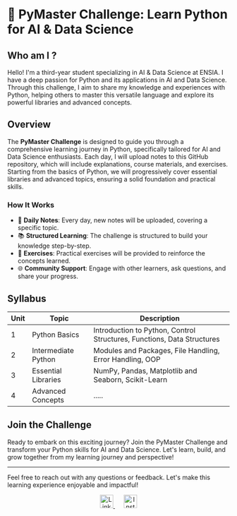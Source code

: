 # 🐍 PyMaster Challenge: Learn Python for AI & Data Science

## Who am I ?

Hello! I'm a third-year student specializing in AI & Data Science at ENSIA. I have a deep passion for Python and its applications in AI and Data Science. Through this challenge, I aim to share my knowledge and experiences with Python, helping others to master this versatile language and explore its powerful libraries and advanced concepts.

## Overview

The **PyMaster Challenge** is designed to guide you through a comprehensive learning journey in Python, specifically tailored for AI and Data Science enthusiasts. Each day, I will upload notes to this GitHub repository, which will include explanations, course materials, and exercises. Starting from the basics of Python, we will progressively cover essential libraries and advanced topics, ensuring a solid foundation and practical skills.

### How It Works
- 📅 **Daily Notes**: Every day, new notes will be uploaded, covering a specific topic.
- 📚 **Structured Learning**: The challenge is structured to build your knowledge step-by-step.
- 📝 **Exercises**: Practical exercises will be provided to reinforce the concepts learned.
- 🌐 **Community Support**: Engage with other learners, ask questions, and share your progress.

## Syllabus

| Unit  | Topic                     | Description                                                  |
|-------|---------------------------|--------------------------------------------------------------|
| 1     | Python Basics             | Introduction to Python, Control Structures, Functions, Data Structures |
| 2     | Intermediate Python       | Modules and Packages, File Handling, Error Handling, OOP     |
| 3     | Essential Libraries       | NumPy, Pandas, Matplotlib and Seaborn, Scikit-Learn          |
| 4     | Advanced Concepts         | .....|


## Join the Challenge

Ready to embark on this exciting journey? Join the PyMaster Challenge and transform your Python skills for AI and Data Science. Let's learn, build, and grow together from my learning journey and perspective!

---

Feel free to reach out with any questions or feedback. Let's make this learning experience enjoyable and impactful!


<div align="center">
    <a href="http://linkedin.com/in/sarah-djoubani-b983a630a" target="_blank" style="margin-right: 10px;">
        <img src="https://img.icons8.com/ios-filled/50/0077B5/linkedin.png" alt="LinkedIn" style="width: 30px; height: 30px;">
    </a>
    <a href="https://www.instagram.com/sarrah.codes?igsh=MXBwM3Q5ZWVyenNtaA%3D%3D&utm_source=qr" target="_blank" style="margin-left: 10px;">
        <img src="https://img.icons8.com/ios-filled/50/E4405F/instagram-new.png" alt="Instagram" style="width: 30px; height: 30px;">
    </a>
</div>
